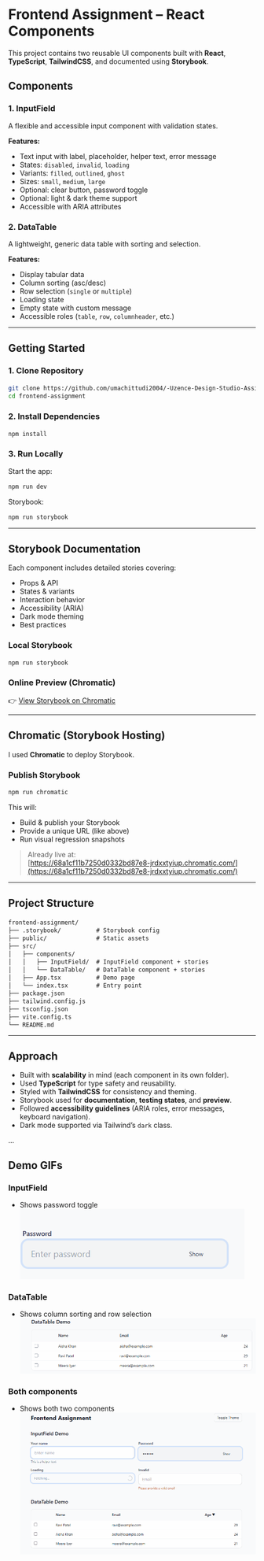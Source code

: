 # Frontend Assignment – React Components

This project contains two reusable UI components built with **React**, **TypeScript**, **TailwindCSS**, and documented using **Storybook**.

## Components

### 1. InputField
A flexible and accessible input component with validation states.

**Features:**
- Text input with label, placeholder, helper text, error message
- States: `disabled`, `invalid`, `loading`
- Variants: `filled`, `outlined`, `ghost`
- Sizes: `small`, `medium`, `large`
- Optional: clear button, password toggle
- Optional: light & dark theme support
- Accessible with ARIA attributes

### 2. DataTable
A lightweight, generic data table with sorting and selection.

**Features:**
- Display tabular data
- Column sorting (asc/desc)
- Row selection (`single` or `multiple`)
- Loading state
- Empty state with custom message
- Accessible roles (`table`, `row`, `columnheader`, etc.)

---

##  Getting Started

### 1. Clone Repository
```sh
git clone https://github.com/umachittudi2004/-Uzence-Design-Studio-Assignment.git
cd frontend-assignment
```

### 2. Install Dependencies
```sh
npm install
```

### 3. Run Locally
Start the app:
```sh
npm run dev
```
Storybook:
```sh
npm run storybook
```

---

##  Storybook Documentation

Each component includes detailed stories covering:
-  Props & API
-  States & variants
-  Interaction behavior
-  Accessibility (ARIA)
-  Dark mode theming
-  Best practices

### Local Storybook
```sh
npm run storybook
```

### Online Preview (Chromatic)
👉 [View Storybook on Chromatic](https://68a1cf11b7250d0332bd87e8-jrdxxtyiup.chromatic.com/)  

---

##  Chromatic (Storybook Hosting)

I used **Chromatic** to deploy Storybook.

### Publish Storybook
```sh
npm run chromatic
```

This will:
- Build & publish your Storybook
- Provide a unique URL (like above)
- Run visual regression snapshots

> Already live at:  
> [https://68a1cf11b7250d0332bd87e8-jrdxxtyiup.chromatic.com/](https://68a1cf11b7250d0332bd87e8-jrdxxtyiup.chromatic.com/)

---

##  Project Structure

```
frontend-assignment/
├── .storybook/          # Storybook config
├── public/              # Static assets
├── src/
│   ├── components/
│   │   ├── InputField/  # InputField component + stories
│   │   └── DataTable/   # DataTable component + stories
│   ├── App.tsx          # Demo page
│   └── index.tsx        # Entry point
├── package.json
├── tailwind.config.js
├── tsconfig.json
├── vite.config.ts
└── README.md
```

---

##  Approach

- Built with **scalability** in mind (each component in its own folder).
- Used **TypeScript** for type safety and reusability.
- Styled with **TailwindCSS** for consistency and theming.
- Storybook used for **documentation**, **testing states**, and **preview**.
- Followed **accessibility guidelines** (ARIA roles, error messages, keyboard navigation).
- Dark mode supported via Tailwind’s `dark` class.

...

##  Demo GIFs

### InputField
- Shows password toggle  
![InputField Demo](./demo/Password.gif)

### DataTable
- Shows column sorting and row selection  
![DataTable Demo](./demo/table.gif)

### Both components
- Shows both two components
![Whole Page](./demo/whole.gif)
